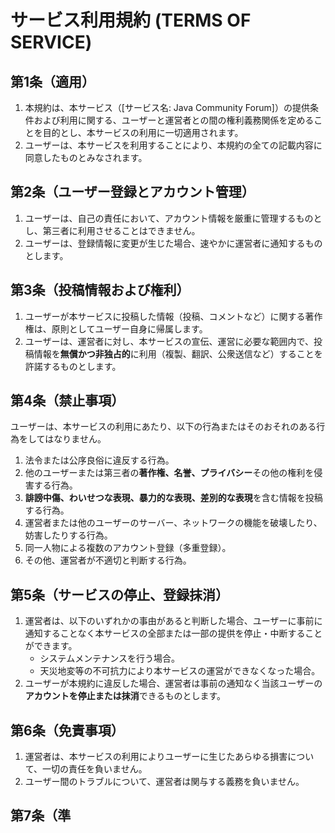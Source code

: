 # サービス利用規約 (TERMS OF SERVICE)

## 第1条（適用）
1.  本規約は、本サービス（[サービス名: Java Community Forum]）の提供条件および利用に関する、ユーザーと運営者との間の権利義務関係を定めることを目的とし、本サービスの利用に一切適用されます。
2.  ユーザーは、本サービスを利用することにより、本規約の全ての記載内容に同意したものとみなされます。

## 第2条（ユーザー登録とアカウント管理）
1.  ユーザーは、自己の責任において、アカウント情報を厳重に管理するものとし、第三者に利用させることはできません。
2.  ユーザーは、登録情報に変更が生じた場合、速やかに運営者に通知するものとします。

## 第3条（投稿情報および権利）
1.  ユーザーが本サービスに投稿した情報（投稿、コメントなど）に関する著作権は、原則としてユーザー自身に帰属します。
2.  ユーザーは、運営者に対し、本サービスの宣伝、運営に必要な範囲内で、投稿情報を**無償かつ非独占的**に利用（複製、翻訳、公衆送信など）することを許諾するものとします。

## 第4条（禁止事項）
ユーザーは、本サービスの利用にあたり、以下の行為またはそのおそれのある行為をしてはなりません。
1.  法令または公序良俗に違反する行為。
2.  他のユーザーまたは第三者の**著作権、名誉、プライバシー**その他の権利を侵害する行為。
3.  **誹謗中傷、わいせつな表現、暴力的な表現、差別的な表現**を含む情報を投稿する行為。
4.  運営者または他のユーザーのサーバー、ネットワークの機能を破壊したり、妨害したりする行為。
5.  同一人物による複数のアカウント登録（多重登録）。
6.  その他、運営者が不適切と判断する行為。

## 第5条（サービスの停止、登録抹消）
1.  運営者は、以下のいずれかの事由があると判断した場合、ユーザーに事前に通知することなく本サービスの全部または一部の提供を停止・中断することができます。
    * システムメンテナンスを行う場合。
    * 天災地変等の不可抗力により本サービスの運営ができなくなった場合。
2.  ユーザーが本規約に違反した場合、運営者は事前の通知なく当該ユーザーの**アカウントを停止または抹消**できるものとします。

## 第6条（免責事項）
1.  運営者は、本サービスの利用によりユーザーに生じたあらゆる損害について、一切の責任を負いません。
2.  ユーザー間のトラブルについて、運営者は関与する義務を負いません。

## 第7条（準